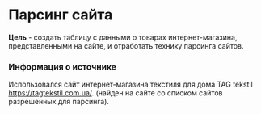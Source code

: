 # Парсинг сайта
**Цель** - создать таблицу с данными о товарах интернет-магазина, представленными на сайте, и отработать технику парсинга сайтов.

### Информация о источнике 
Использовался сайт интернет-магазина текстиля для дома TAG tekstil https://tagtekstil.com.ua/. (найден на сайте со списком сайтов разрешенных для парсинга).

